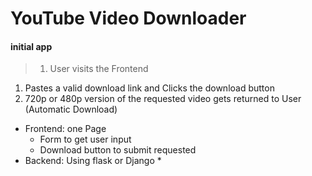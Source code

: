 # YouTube Video Downloader

#### initial app
> 1. User visits the Frontend
1. Pastes a valid download link and Clicks the download button
1. 720p or 480p version of the requested video gets returned to User (Automatic Download)

* Frontend: one Page
  * Form to get user input
  * Download button to submit requested
* Backend: Using flask or Django
  * 
